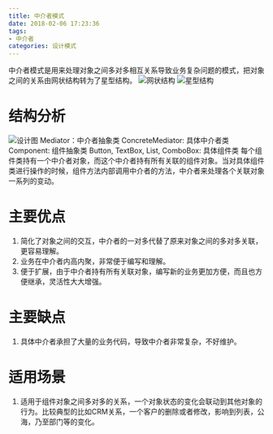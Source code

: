 ```yaml
---
title: 中介者模式
date: 2018-02-06 17:23:36
tags:
- 中介者
categories: 设计模式
---
```

中介者模式是用来处理对象之间多对多相互关系导致业务复杂问题的模式，把对象之间的关系由网状结构转为了星型结构。
![网状结构](http://img.my.csdn.net/uploads/201301/08/1357651860_8819.jpg)
![星型结构](http://img.my.csdn.net/uploads/201301/08/1357651865_7741.jpg)
# 结构分析
![设计图](http://img.my.csdn.net/uploads/201301/08/1357652403_1841.jpg)
Mediator：中介者抽象类
ConcreteMediator: 具体中介者类
Component: 组件抽象类
Button, TextBox, List, ComboBox: 具体组件类
每个组件类持有一个中介者对象，而这个中介者持有所有关联的组件对象。当对具体组件类进行操作的时候，组件方法内部调用中介者的方法，中介者来处理各个关联对象一系列的变动。

# 主要优点
1. 简化了对象之间的交互，中介者的一对多代替了原来对象之间的多对多关联，更容易理解。
2. 业务在中介者内高内聚，非常便于编写和理解。
3. 便于扩展，由于中介者持有所有关联对象，编写新的业务更加方便，而且也方便继承，灵活性大大增强。

# 主要缺点
1. 具体中介者承担了大量的业务代码，导致中介者非常复杂，不好维护。

# 适用场景
1. 适用于组件对象之间多对多的关系，一个对象状态的变化会联动到其他对象的行为。比较典型的比如CRM关系，一个客户的删除或者修改，影响到列表，公海，乃至部门等的变化。